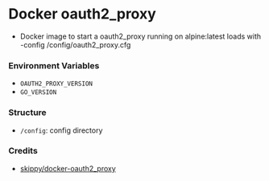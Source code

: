 # Docker oauth2_proxy

* Docker image to start a oauth2_proxy running on alpine:latest loads with -config /config/oauth2_proxy.cfg

### Environment Variables
* `OAUTH2_PROXY_VERSION`
* `GO_VERSION`

### Structure
* `/config`: config directory

### Credits
* [skippy/docker-oauth2_proxy](https://github.com/skippy/docker-oauth2_proxy)